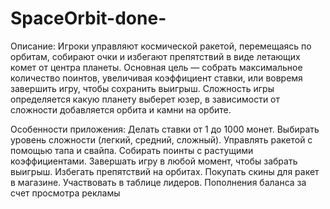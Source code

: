 # SpaceOrbit-done-

Описание:
Игроки управляют космической ракетой, перемещаясь по орбитам, собирают очки и избегают препятствий в виде летающих комет от центра планеты. Основная цель — собрать максимальное количество поинтов, увеличивая коэффициент ставки, или вовремя завершить игру, чтобы сохранить выигрыш. Сложность игры определяется какую планету выберет юзер, в зависимости от сложности добавляется орбита и камни на орбите.

Особенности приложения:
Делать ставки от 1 до 1000 монет.
Выбирать уровень сложности (легкий, средний, сложный).
Управлять ракетой с помощью тапа и свайпа.
Собирать поинты с растущими коэффициентами.
Завершать игру в любой момент, чтобы забрать выигрыш.
Избегать препятствий на орбитах.
Покупать скины для ракет в магазине.
Участвовать в таблице лидеров.
Пополнения баланса за счет просмотра рекламы 
